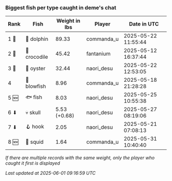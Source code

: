### Biggest fish per type caught in deme's chat
| Rank | Fish | Weight in lbs | Player | Date in UTC |
|------|--------|-----------|---------|------|
| 1 🥇  | 🐬 dolphin | 89.33 | commanda_u | 2025-05-22 11:55:44 |
| 2 🥈  | 🐊 crocodile | 45.42 | fantanium | 2025-05-12 16:37:44 |
| 3 🥉  | 🦪 oyster | 32.44 | naori_desu | 2025-05-22 12:53:05 |
| 4  | 🐡 blowfish | 8.96 | commanda_u | 2025-05-18 21:28:28 |
| 5 🆕 | 🐟 fish | 8.03 | naori_desu | 2025-05-25 10:55:38 |
| 6 ⬇ | 💀 skull | 5.53 (+0.68) | naori_desu | 2025-05-27 08:19:06 |
| 7 ⬇ | 🪝 hook | 2.05 | naori_desu | 2025-05-21 07:08:13 |
| 8 🆕 | 🦑 squid | 1.64 | commanda_u | 2025-05-31 10:40:40 |

_If there are multiple records with the same weight, only the player who caught it first is displayed_

_Last updated at 2025-06-01 09:16:59 UTC_